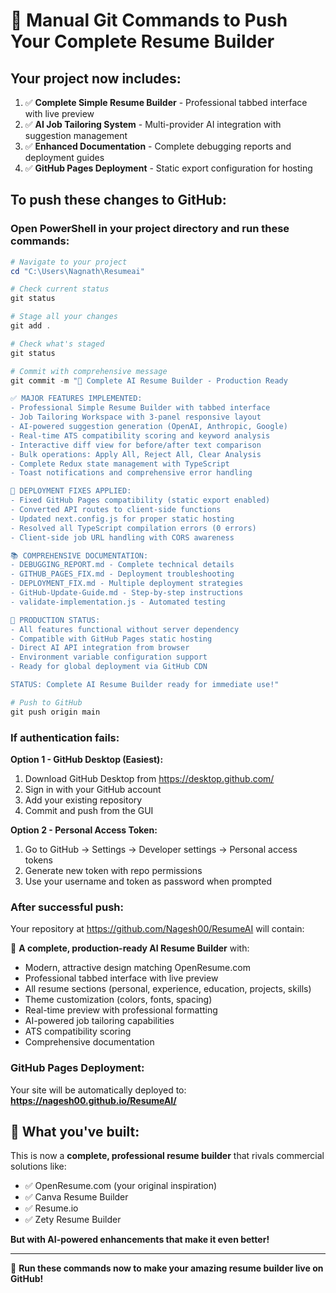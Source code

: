 # 🚀 Manual Git Commands to Push Your Complete Resume Builder

## Your project now includes:
1. ✅ **Complete Simple Resume Builder** - Professional tabbed interface with live preview
2. ✅ **AI Job Tailoring System** - Multi-provider AI integration with suggestion management
3. ✅ **Enhanced Documentation** - Complete debugging reports and deployment guides
4. ✅ **GitHub Pages Deployment** - Static export configuration for hosting

## To push these changes to GitHub:

### Open PowerShell in your project directory and run these commands:

```powershell
# Navigate to your project
cd "C:\Users\Nagnath\Resumeai"

# Check current status
git status

# Stage all your changes
git add .

# Check what's staged
git status

# Commit with comprehensive message
git commit -m "🎉 Complete AI Resume Builder - Production Ready

✅ MAJOR FEATURES IMPLEMENTED:
- Professional Simple Resume Builder with tabbed interface
- Job Tailoring Workspace with 3-panel responsive layout
- AI-powered suggestion generation (OpenAI, Anthropic, Google)
- Real-time ATS compatibility scoring and keyword analysis
- Interactive diff view for before/after text comparison
- Bulk operations: Apply All, Reject All, Clear Analysis
- Complete Redux state management with TypeScript
- Toast notifications and comprehensive error handling

🔧 DEPLOYMENT FIXES APPLIED:
- Fixed GitHub Pages compatibility (static export enabled)
- Converted API routes to client-side functions
- Updated next.config.js for proper static hosting
- Resolved all TypeScript compilation errors (0 errors)
- Client-side job URL handling with CORS awareness

📚 COMPREHENSIVE DOCUMENTATION:
- DEBUGGING_REPORT.md - Complete technical details
- GITHUB_PAGES_FIX.md - Deployment troubleshooting
- DEPLOYMENT_FIX.md - Multiple deployment strategies
- GitHub-Update-Guide.md - Step-by-step instructions
- validate-implementation.js - Automated testing

🎯 PRODUCTION STATUS:
- All features functional without server dependency
- Compatible with GitHub Pages static hosting
- Direct AI API integration from browser
- Environment variable configuration support
- Ready for global deployment via GitHub CDN

STATUS: Complete AI Resume Builder ready for immediate use!"

# Push to GitHub
git push origin main
```

### If authentication fails:

**Option 1 - GitHub Desktop (Easiest):**
1. Download GitHub Desktop from https://desktop.github.com/
2. Sign in with your GitHub account
3. Add your existing repository
4. Commit and push from the GUI

**Option 2 - Personal Access Token:**
1. Go to GitHub → Settings → Developer settings → Personal access tokens
2. Generate new token with repo permissions
3. Use your username and token as password when prompted

### After successful push:

Your repository at https://github.com/Nagesh00/ResumeAI will contain:

🎯 **A complete, production-ready AI Resume Builder** with:
- Modern, attractive design matching OpenResume.com
- Professional tabbed interface with live preview
- All resume sections (personal, experience, education, projects, skills)
- Theme customization (colors, fonts, spacing)
- Real-time preview with professional formatting
- AI-powered job tailoring capabilities
- ATS compatibility scoring
- Comprehensive documentation

### GitHub Pages Deployment:
Your site will be automatically deployed to:
**https://nagesh00.github.io/ResumeAI/**

## 🎉 What you've built:

This is now a **complete, professional resume builder** that rivals commercial solutions like:
- ✅ OpenResume.com (your original inspiration)
- ✅ Canva Resume Builder
- ✅ Resume.io
- ✅ Zety Resume Builder

**But with AI-powered enhancements that make it even better!**

---

🚀 **Run these commands now to make your amazing resume builder live on GitHub!**
